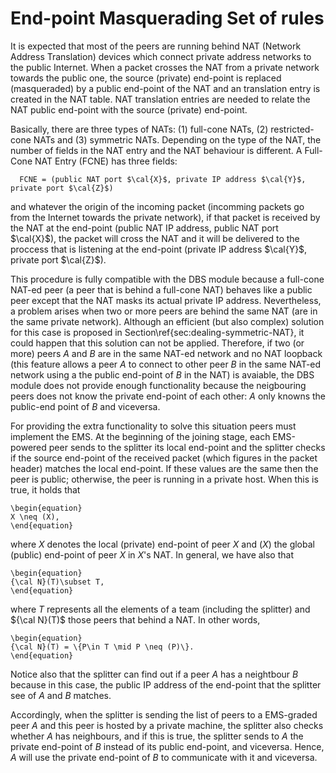 End-point Masquerading Set of rules
===================================

It is expected that most of the peers are running behind NAT (Network
Address Translation) devices which connect private address networks to
the public Internet. When a packet crosses the NAT from a private
network towards the public one, the source (private) end-point is
replaced (masqueraded) by a public end-point of the NAT and an
translation entry is created in the NAT table. NAT translation entries
are needed to relate the NAT public end-point with the source
(private) end-point.

Basically, there are three types of NATs: (1) full-cone NATs, (2)
restricted-cone NATs and (3) symmetric NATs. Depending on the type of
the NAT, the number of fields in the NAT entry and the NAT behaviour
is different. A Full-Cone NAT Entry (FCNE) has three fields:

```
  FCNE = (public NAT port $\cal{X}$, private IP address $\cal{Y}$, private port $\cal{Z}$)
```

and whatever the origin of the incoming packet (incomming
  packets go from the Internet towards the private network), if that
packet is received by the NAT at the end-point (public NAT IP address,
public NAT port $\cal{X}$), the packet will cross the NAT and it will
be delivered to the proccess that is listening at the end-point
(private IP address $\cal{Y}$, private port $\cal{Z}$).

This procedure is fully compatible with the DBS module because a
full-cone NAT-ed peer (a peer that is behind a full-cone NAT) behaves
like a public peer except that the NAT masks its actual private IP
address. Nevertheless, a problem arises when two or more peers are
behind the same NAT (are in the same private network). Although an
efficient (but also complex) solution for this case is proposed in
Section\ref{sec:dealing-symmetric-NAT}, it could happen that this
solution can not be applied. Therefore, if two (or more) peers $A$ and
$B$ are in the same NAT-ed network and no NAT loopback (this feature
allows a peer $A$ to connect to other peer $B$ in the same NAT-ed
network using a the public end-point of $B$ in the NAT) is avaiable,
the DBS module does not provide enough functionality because the
neigbouring peers does not know the private end-point of each other:
$A$ only knowns the public-end point of $B$ and viceversa.

For providing the extra functionality to solve this situation peers
must implement the EMS. At the beginning of the joining stage, each
EMS-powered peer sends to the splitter its local end-point and the
splitter checks if the source end-point of the received packet (which
figures in the packet header) matches the local end-point. If these
values are the same then the peer is public; otherwise, the peer is
running in a private host. When this is true, it holds that

```
\begin{equation}
X \neq (X),
\end{equation}
```

where $X$ denotes the local (private) end-point of peer $X$ and $(X)$
the global (public) end-point of peer $X$ in $X$'s NAT. In general, we
have also that

```
\begin{equation}
{\cal N}(T)\subset T,
\end{equation}
```

where $T$ represents all the elements of a team (including the
splitter) and ${\cal N}(T)$ those peers that behind a NAT. In other
words,

```
\begin{equation}
{\cal N}(T) = \{P\in T \mid P \neq (P)\}.
\end{equation}
```

Notice also that the splitter can find out if a peer $A$ has a
neightbour $B$ because in this case, the public IP address of the
end-point that the splitter see of $A$ and $B$ matches.

Accordingly, when the splitter is sending the list of peers to a
EMS-graded peer $A$ and this peer is hosted by a private machine, the
splitter also checks whether $A$ has neighbours, and if this is true, the
splitter sends to $A$ the private end-point of $B$ instead of its
public end-point, and viceversa. Hence, $A$ will use the private
end-point of $B$ to communicate with it and viceversa.
